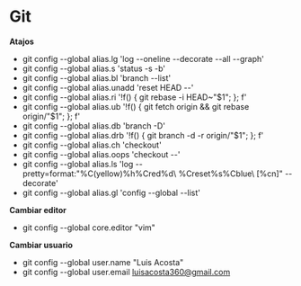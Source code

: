 # Git

**Atajos**
* git config --global alias.lg 'log --oneline --decorate --all --graph'
* git config --global alias.s 'status -s -b'
* git config --global alias.bl 'branch --list'
* git config --global alias.unadd 'reset HEAD --'
* git config --global alias.ri '!f() { git rebase -i HEAD~"$1"; }; f'
* git config --global alias.ub '!f() { git fetch origin && git rebase origin/"$1"; }; f'
* git config --global alias.db 'branch -D'
* git config --global alias.drb '!f() { git branch -d -r origin/"$1"; }; f'
* git config --global alias.ch 'checkout'
* git config --global alias.oops 'checkout --'
* git config --global alias.ls 'log --pretty=format:"%C(yellow)%h%Cred%d\\ %Creset%s%Cblue\\ [%cn]" --decorate'
* git config --global alias.gl 'config --global --list'

**Cambiar editor**
* git config --global core.editor "vim"

**Cambiar usuario**
* git config --global user.name "Luis Acosta"
* git config --global user.email luisacosta360@gmail.com

